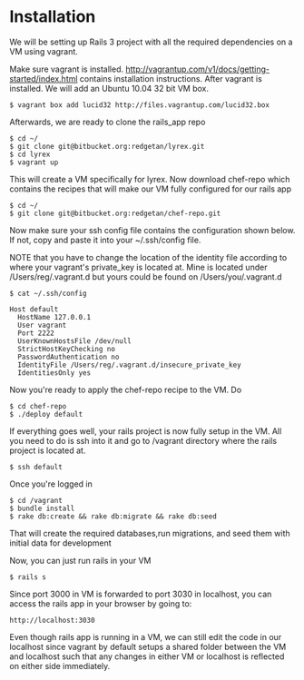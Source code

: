 Installation
====

  We will be setting up Rails 3 project with all the required dependencies on
  a VM using vagrant.

  Make sure vagrant is installed. http://vagrantup.com/v1/docs/getting-started/index.html contains installation instructions. After vagrant is installed. We will add an Ubuntu 10.04 32 bit VM box.

    $ vagrant box add lucid32 http://files.vagrantup.com/lucid32.box

  Afterwards, we are ready to clone the rails_app repo

    $ cd ~/
    $ git clone git@bitbucket.org:redgetan/lyrex.git
    $ cd lyrex
    $ vagrant up

  This will create a VM specifically for lyrex.
  Now download chef-repo which contains the recipes that will make our VM fully configured for our rails app

    $ cd ~/
    $ git clone git@bitbucket.org:redgetan/chef-repo.git

  Now make sure your ssh config file contains the configuration shown below. If not, copy and paste it into your ~/.ssh/config file.

  NOTE that you have to change the location of the identity file according to where your vagrant's private_key is located at. Mine is located under /Users/reg/.vagrant.d but yours could be found on /Users/you/.vagrant.d

    $ cat ~/.ssh/config

    Host default
      HostName 127.0.0.1
      User vagrant
      Port 2222
      UserKnownHostsFile /dev/null
      StrictHostKeyChecking no
      PasswordAuthentication no
      IdentityFile /Users/reg/.vagrant.d/insecure_private_key
      IdentitiesOnly yes

  Now you're ready to apply the chef-repo recipe to the VM. Do

    $ cd chef-repo
    $ ./deploy default

  If everything goes well, your rails project is now fully setup in the VM. All you need to do is ssh into it and go to /vagrant directory where the rails project is located at.

    $ ssh default

  Once you're logged in

    $ cd /vagrant
    $ bundle install
    $ rake db:create && rake db:migrate && rake db:seed

  That will create the required databases,run migrations, and seed them with initial data for development

  Now, you can just run rails in your VM

    $ rails s

  Since port 3000 in VM is forwarded to port 3030 in localhost, you can access the rails app in your browser by going to:

    http://localhost:3030

  Even though rails app is running in a VM, we can still edit the code in our localhost since vagrant by default setups a shared folder between the VM and localhost such that any changes in either VM or localhost is reflected on either side immediately.
